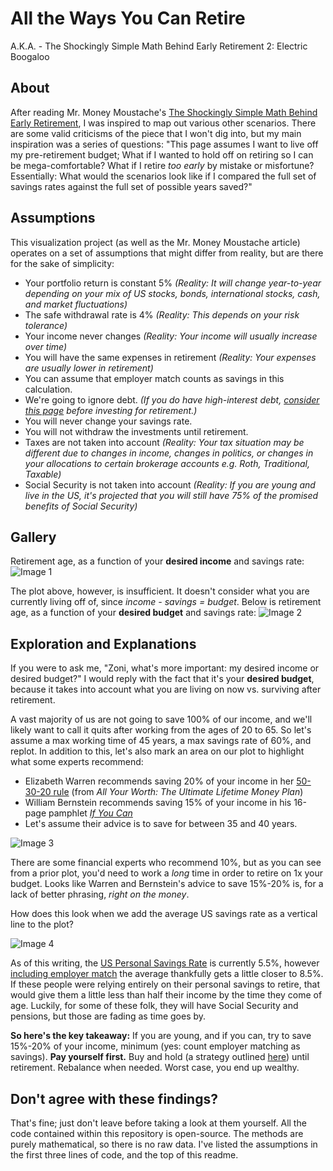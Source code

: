 # All the Ways You Can Retire

A.K.A. - The Shockingly Simple Math Behind Early Retirement 2: Electric Boogaloo

## About

After reading Mr. Money Moustache's [The Shockingly Simple Math Behind Early Retirement](http://www.mrmoneymustache.com/2012/01/13/the-shockingly-simple-math-behind-early-retirement/), I was inspired to map out various other scenarios. There are some valid criticisms of the piece that I won't dig into, but my main inspiration was a series of questions: "This page assumes I want to live off my pre-retirement budget; What if I wanted to hold off on retiring so I can be mega-comfortable? What if I retire *too early* by mistake or misfortune? Essentially: What would the scenarios look like if I compared the full set of savings rates against the full set of possible years saved?"

## Assumptions

This visualization project (as well as the Mr. Money Moustache article) operates on a set of assumptions that might differ from reality, but are there for the sake of simplicity:

* Your portfolio return is constant 5% *(Reality: It will change year-to-year depending on your mix of US stocks, bonds, international stocks, cash, and market fluctuations)*
* The safe withdrawal rate is 4% *(Reality: This depends on your risk tolerance)*
* Your income never changes *(Reality: Your income will usually increase over time)*
* You will have the same expenses in retirement *(Reality: Your expenses are usually lower in retirement)*
* You can assume that employer match counts as savings in this calculation.
* We're going to ignore debt. *(If you do have high-interest debt, [consider this page](https://www.reddit.com/r/personalfinance/wiki/debt#wiki_what.27s_the_best_way_to_pay_down_my_debt.3F) before investing for retirement.)*
* You will never change your savings rate.
* You will not withdraw the investments until retirement.
* Taxes are not taken into account *(Reality: Your tax situation may be different due to changes in income, changes in politics, or changes in your allocations to certain brokerage accounts e.g. Roth, Traditional, Taxable)*
* Social Security is not taken into account *(Reality: If you are young and live in the US, it's projected that you will still have 75% of the promised benefits of Social Security)*

## Gallery

Retirement age, as a function of your **desired income** and savings rate:
![Image 1](https://raw.githubusercontent.com/zonination/retirement/master/income.png)

The plot above, however, is insufficient. It doesn't consider what you are currently living off of, since *income - savings = budget*. Below is retirement age, as a function of your **desired budget** and savings rate:
![Image 2](https://raw.githubusercontent.com/zonination/retirement/master/budget.png)

## Exploration and Explanations

If you were to ask me, "Zoni, what's more important: my desired income or desired budget?" I would reply with the fact that it's your **desired budget**, because it takes into account what you are living on now vs. surviving after retirement.

A vast majority of us are not going to save 100% of our income, and we'll likely want to call it quits after working from the ages of 20 to 65. So let's assume a max working time of 45 years, a max savings rate of 60%, and replot. In addition to this, let's also mark an area on our plot to highlight what some experts recommend:

* Elizabeth Warren recommends saving 20% of your income in her [50-30-20 rule](https://www.gobankingrates.com/personal-finance/senator-elizabeth-warren-50-30-20-budget-rule-save-pay-off-debt/) (from *All Your Worth: The Ultimate Lifetime Money Plan*)
* William Bernstein recommends saving 15% of your income in his 16-page pamphlet *[If You Can](https://www.etf.com/docs/IfYouCan.pdf)*
* Let's assume their advice is to save for between 35 and 40 years.

![Image 3](https://raw.githubusercontent.com/zonination/retirement/master/altplots/budget-1.png)

There are some financial experts who recommend 10%, but as you can see from a prior plot, you'd need to work a *long* time in order to retire on 1x your budget. Looks like Warren and Bernstein's advice to save 15%-20% is, for a lack of better phrasing, *right on the money*.

How does this look when we add the average US savings rate as a vertical line to the plot?

![Image 4](https://raw.githubusercontent.com/zonination/retirement/master/altplots/budget-2.png)

As of this writing, the [US Personal Savings Rate](http://www.tradingeconomics.com/united-states/personal-savings) is currently 5.5%, however [including employer match](http://www.fool.com/investing/2016/10/03/heres-the-average-americans-savings-rate.aspx) the average thankfully gets a little closer to 8.5%. If these people were relying entirely on their personal savings to retire, that would give them a little less than half their income by the time they come of age. Luckily, for some of these folk, they will have Social Security and pensions, but those are fading as time goes by.

**So here's the key takeaway:** If you are young, and if you can, try to save 15%-20% of your income, minimum (yes: count employer matching as savings). **Pay yourself first.** Buy and hold (a strategy outlined [here](https://github.com/zonination/investing/blob/master/README.md)) until retirement. Rebalance when needed. Worst case, you end up wealthy.

## Don't agree with these findings?

That's fine; just don't leave before taking a look at them yourself. All the code contained within this repository is open-source. The methods are purely mathematical, so there is no raw data. I've listed the assumptions in the first three lines of code, and the top of this readme.
